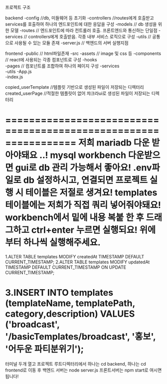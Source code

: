 프로젝트 구조

backend
 -config                       //db, 미들웨어 등 초기화 
 -controllers                 //routes에게 호출받고 services를 호출하여 하나의 엔드포인트에 대한 응답을 구성
 -models                     // db 생성을 위한 모델
 -routes                      // 엔드포인트에 따라 컨트롤러 호출. 프론트엔드와 통신하는 단일점
 -services                    // controllers에게 호출받음. 각종 내부 서비스 로직으로 구성
 -utils                        // 공통으로 사용될 수 있는 모듈 존재
 -server.js                   // 백엔드의 서버 실행지점

frontend
 -public                     // html파일존재
 -src
    -assets                  // image 및 css 등 
    -components         // react에 사용되는 각종 컴포넌트로 구성
    -hooks                   
    -pages                 // 컴포넌트를 조합하여 하나의 페이지 구성
    -services       
    -utils
 -App.js       
 -index.js             

copied_userTemplate   //템플릿 기반으로 생성된 파일이 저장되는 디렉터리
created_userPage     //적절한 템플릿이 없어 챠크라ui로 생성된 파일이 저장되는 디렉터리


================================================================
저희 mariadb 다운 받아야돼요 ..! 
mysql workbench 다운받으면 gui로 db 관리 가능해서 좋아요!
.env파일로 db 설정하시고, 연결되면 프로젝트 실행 시 테이블은 저절로 생겨요!
templates 테이블에는 저희가 직접 쿼리 넣어줘야돼요!
workbench에서 밑에 내용 복붙 한 후 드래그하고 ctrl+enter 누르면 실행되요! 위에부터 하나씩 실행해주세요.
=====================================================================
1.ALTER TABLE templates MODIFY createdAt TIMESTAMP DEFAULT CURRENT_TIMESTAMP;
2.ALTER TABLE templates MODIFY updatedAt TIMESTAMP DEFAULT CURRENT_TIMESTAMP ON UPDATE CURRENT_TIMESTAMP;

3.INSERT INTO templates (templateName, templatePath, category,description)
VALUES ('broadcast', '/basicTemplates/broadcast', '홍보', '어두운 파티분위기');
======================================================================
터미널 두개 열고 프로젝트 루트디렉터리에서 하나는 cd backend, 하나는 cd frontend로 이동 후
백엔드 서버는 node server.js          프론트서버는 npm start로 여시면 됩니다!        
